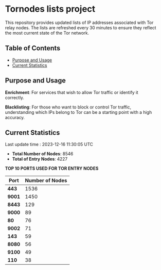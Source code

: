 # Tornodes lists project

This repository provides updated lists of IP addresses associated with Tor relay nodes. The lists are refreshed every 30 minutes to ensure they reflect the most current state of the Tor network.

## Table of Contents

- [Purpose and Usage](#purpose-and-usage)
- [Current Statistics](#current-statistics)


## Purpose and Usage

**Enrichment**: For services that wish to allow Tor traffic or identify it correctly.

**Blacklisting**: For those who want to block or control Tor traffic, understanding which IPs belong to Tor can be a starting point with a high accuracy.

## Current Statistics

Last update time : 2023-12-16 11:30:05 UTC

- **Total Number of Nodes**: 8546
- **Total of Entry Nodes**: 4227

**TOP 10 PORTS USED FOR TOR ENTRY NODES**

| **Port** | **Number of Nodes** |
|------|-----------------|
| **443**   | 1536  |
| **9001**   | 1450  |
| **8443**   | 129  |
| **9000**   | 89  |
| **80**   | 76  |
| **9002**   | 71  |
| **143**   | 59  |
| **8080**   | 56  |
| **9100**   | 49  |
| **110**   | 38  |

